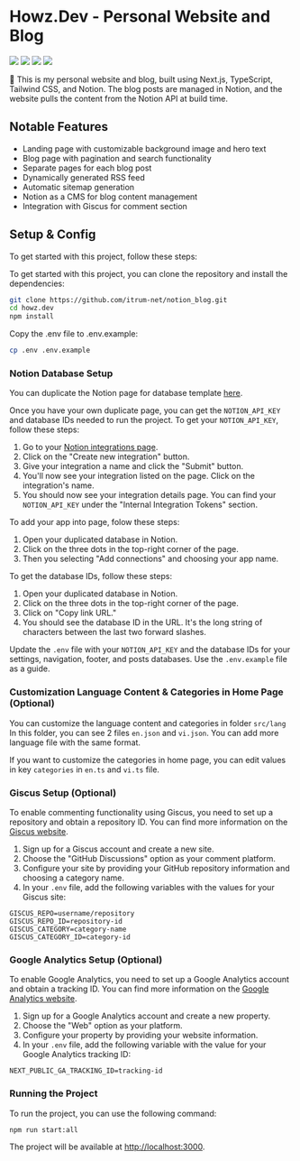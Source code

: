 # Howz.Dev - Personal Website and Blog

[![](https://img.shields.io/github/issues/itrum-net/notion_blog?color=0088ff)](https://github.com/itrum-net/notion_blog/issues)
[![](https://img.shields.io/github/languages/top/itrum-net/notion_blog)](https://github.com/itrum-net/notion_blog)
[![](https://img.shields.io/github/manifest-json/v/itrum-net/notion_blog)](https://github.com/itrum-net/notion_blog/releases)
[![](https://img.shields.io/github/discussions/itrum-net/notion_blog)](https://github.com/itrum-net/notion_blog/discussions)

💠 This is my personal website and blog, built using Next.js, TypeScript, Tailwind CSS, and Notion. The blog posts are managed in Notion, and the website pulls the content from the Notion API at build time.

## Notable Features

- Landing page with customizable background image and hero text
- Blog page with pagination and search functionality
- Separate pages for each blog post
- Dynamically generated RSS feed
- Automatic sitemap generation
- Notion as a CMS for blog content management
- Integration with Giscus for comment section

## Setup & Config
To get started with this project, follow these steps:

To get started with this project, you can clone the repository and install the dependencies:
```bash
git clone https://github.com/itrum-net/notion_blog.git
cd howz.dev
npm install
```

Copy the .env file to .env.example:
```bash
cp .env .env.example
```
### Notion Database Setup

You can duplicate the Notion page for database template [here](https://howznguyen.notion.site/Howz-Nguyen-Blog-Template-6085aaf78b84462bb137db0e8fea2676). 

Once you have your own duplicate page, you can get the `NOTION_API_KEY` and database IDs needed to run the project. To get your `NOTION_API_KEY`, follow these steps:

1. Go to your [Notion integrations page](https://developers.notion.com/docs/getting-started#step-2-share-a-database-with-your-integration).
2. Click on the "Create new integration" button.
3. Give your integration a name and click the "Submit" button.
4. You'll now see your integration listed on the page. Click on the integration's name.
5. You should now see your integration details page. You can find your `NOTION_API_KEY` under the "Internal Integration Tokens" section.

To add your app into page, folow these steps:
1. Open your duplicated database in Notion.
2. Click on the three dots in the top-right corner of the page.
3. Then you selecting "Add connections" and choosing your app name.

To get the database IDs, follow these steps:

1. Open your duplicated database in Notion.
2. Click on the three dots in the top-right corner of the page.
3. Click on "Copy link URL."
4. You should see the database ID in the URL. It's the long string of characters between the last two forward slashes.

Update the `.env` file with your `NOTION_API_KEY` and the database IDs for your settings, navigation, footer, and posts databases. Use the `.env.example` file as a guide.

### Customization Language Content & Categories in Home Page (Optional)

You can customize the language content and categories in folder `src/lang`
In this folder, you can see 2 files `en.json` and `vi.json`. You can add more language file with the same format.

If you want to customize the categories in home page, you can edit values in key `categories` in `en.ts` and `vi.ts` file.

### Giscus Setup (Optional)

To enable commenting functionality using Giscus, you need to set up a repository and obtain a repository ID. You can find more information on the [Giscus website](https://giscus.app/).

1. Sign up for a Giscus account and create a new site.
2. Choose the "GitHub Discussions" option as your comment platform.
3. Configure your site by providing your GitHub repository information and choosing a category name.
4. In your `.env` file, add the following variables with the values for your Giscus site:

```env
GISCUS_REPO=username/repository
GISCUS_REPO_ID=repository-id
GISCUS_CATEGORY=category-name
GISCUS_CATEGORY_ID=category-id
```

### Google Analytics Setup (Optional)

To enable Google Analytics, you need to set up a Google Analytics account and obtain a tracking ID. You can find more information on the [Google Analytics website](https://analytics.google.com/).

1. Sign up for a Google Analytics account and create a new property.
2. Choose the "Web" option as your platform.
3. Configure your property by providing your website information.
4. In your `.env` file, add the following variable with the value for your Google Analytics tracking ID:

```env
NEXT_PUBLIC_GA_TRACKING_ID=tracking-id
```

### Running the Project

To run the project, you can use the following command:
```bash
npm run start:all
```

The project will be available at [http://localhost:3000](http://localhost:3000).